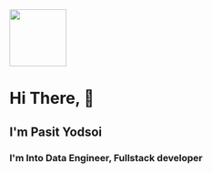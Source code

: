 <img src="https://pasitdev.com/assets/logo.png" width="100">

# Hi There, 👋
## I'm Pasit Yodsoi
### I'm Into Data Engineer, Fullstack developer
